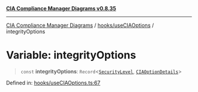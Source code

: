 [**CIA Compliance Manager Diagrams v0.8.35**](../../../README.md)

***

[CIA Compliance Manager Diagrams](../../../modules.md) / [hooks/useCIAOptions](../README.md) / integrityOptions

# Variable: integrityOptions

> `const` **integrityOptions**: `Record`\<[`SecurityLevel`](../../../types/cia/type-aliases/SecurityLevel.md), [`CIAOptionDetails`](../interfaces/CIAOptionDetails.md)\>

Defined in: [hooks/useCIAOptions.ts:67](https://github.com/Hack23/cia-compliance-manager/blob/b297770fc62abf558e2711cd029bbbe74e6c5cfb/src/hooks/useCIAOptions.ts#L67)
